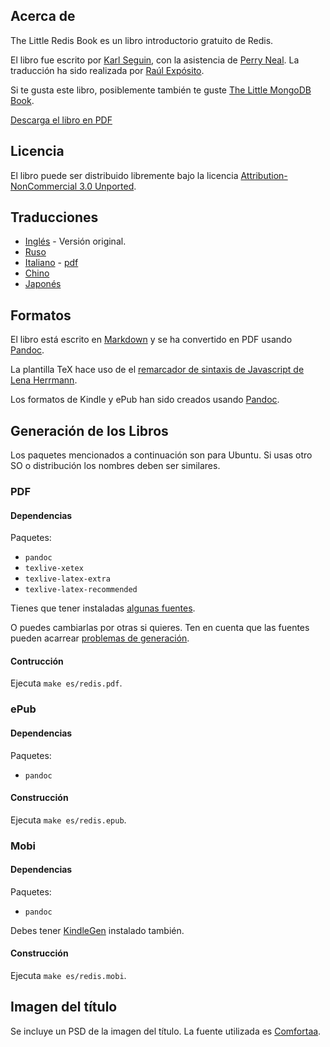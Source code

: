 ## Acerca de ##
The Little Redis Book es un libro introductorio gratuito de Redis.

El libro fue escrito por [Karl Seguin](http://openmymind.net), con la asistencia de [Perry Neal](http://twitter.com/perryneal). La traducción ha sido realizada por [Raúl Expósito](http://raulexposito.com/).

Si te gusta este libro, posiblemente también te guste [The Little MongoDB Book](http://openmymind.net/2011/3/28/The-Little-MongoDB-Book/).

[Descarga el libro en PDF](https://github.com/raulexposito/the-little-redis-book/blob/master/es/redis.pdf)

## Licencia ##
El libro puede ser distribuido libremente bajo la licencia [Attribution-NonCommercial 3.0 Unported](<http://creativecommons.org/licenses/by-nc/3.0/legalcode>).

## Traducciones ##
* [Inglés](https://github.com/karlseguin/the-little-redis-book) - Versión original.
* [Ruso](https://github.com/kondratovich/the-little-redis-book)
* [Italiano](https://github.com/sandroconforto/the-little-redis-book) - [pdf](https://github.com/sandroconforto/the-little-redis-book/raw/master/book/redisIt.pdf)
* [Chino](https://github.com/JasonLai256/the-little-redis-book)
* [Japonés](https://github.com/craftgear/the-little-redis-book/)

## Formatos ##
El libro está escrito en [Markdown](http://daringfireball.net/projects/markdown/) y se ha convertido en PDF usando [Pandoc](http://johnmacfarlane.net/pandoc/).

La plantilla TeX hace uso de el [remarcador de sintaxis de Javascript de Lena Herrmann](http://lenaherrmann.net/2010/05/20/javascript-syntax-highlighting-in-the-latex-listings-package).

Los formatos de Kindle y ePub han sido creados usando [Pandoc](http://johnmacfarlane.net/pandoc/).

## Generación de los Libros ##
Los paquetes mencionados a continuación son para Ubuntu. Si usas otro SO o distribución los nombres deben ser similares.

### PDF

#### Dependencias

Paquetes:

* `pandoc`
* `texlive-xetex`
* `texlive-latex-extra`
* `texlive-latex-recommended`

Tienes que tener instaladas [algunas fuentes](https://github.com/karlseguin/the-little-redis-book/blob/master/common/pdf-template.tex#L11).

O puedes cambiarlas por otras si quieres. Ten en cuenta que las fuentes pueden acarrear [problemas de generación](https://github.com/karlseguin/the-little-redis-book/issues/26).

#### Contrucción

Ejecuta `make es/redis.pdf`.

### ePub

#### Dependencias

Paquetes:

* `pandoc`

#### Construcción

Ejecuta `make es/redis.epub`.

### Mobi

#### Dependencias

Paquetes:

* `pandoc`

Debes tener [KindleGen](http://www.amazon.com/gp/feature.html?ie=UTF8&docId=1000765211) instalado también.

#### Construcción

Ejecuta `make es/redis.mobi`.

## Imagen del título ##
Se incluye un PSD de la imagen del título. La fuente utilizada es [Comfortaa](http://www.dafont.com/comfortaa.font).
